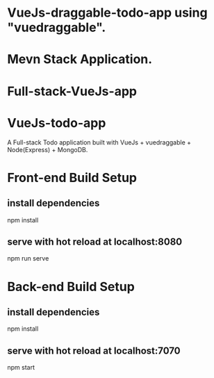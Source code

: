 # VueJs-draggable-todo-app using "vuedraggable".
# Mevn Stack Application.
# Full-stack-VueJs-app
# VueJs-todo-app


A Full-stack Todo application built with VueJs + vuedraggable + Node(Express) + MongoDB.

# Front-end Build Setup

## install dependencies
npm install

## serve with hot reload at localhost:8080
npm run serve


# Back-end Build Setup

## install dependencies
npm install

## serve with hot reload at localhost:7070
npm start
